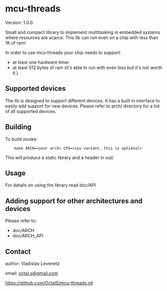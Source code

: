 mcu-threads
===========
Version: 1.0.0

Small and compact library to implement multitasking
in embedded systems where resources are scarce.
This lib can run even on a chip with less
than 1K of ram!

In order to use mcu-threads your chip needs to support:

* at least one hardware timer
* at least 512 bytes of ram (it's able to run with
        even less but it's not worth it.)

Supported devices
-----------------
The lib is designed to support different devices.
It has a built in interface to easily add support for
new devices. Please refer to arch/ directory for a list
of all supported devices.

Building
--------
To build invoke:

        make ARCH=<your arch> CPU=<cpu variant, this is optional>

This will produce a static library and a header in out/

Usage
-----
For details on using the library read doc/API

Adding support for other architectures and devices
--------------------------------------------------
Please refer to:
* doc/ARCH 
* doc/ARCH_API

Contact
-------
author: Vladislav Levenetz

email: octal.s@gmail.com

https://github.com/OctalS/mcu-threads.git
